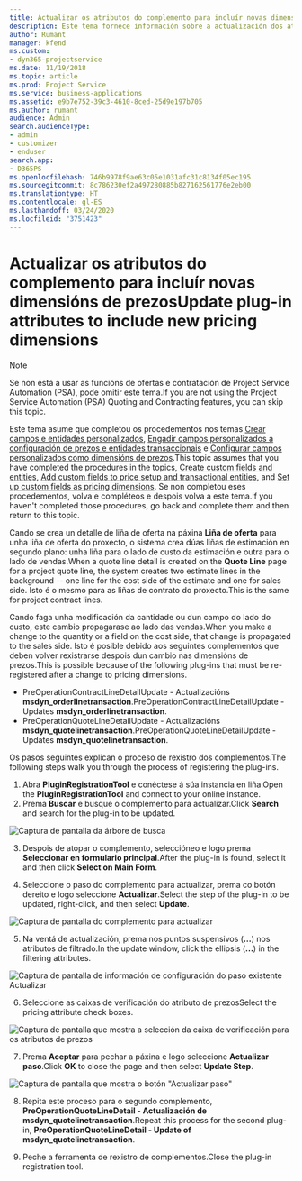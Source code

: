 ```yaml
---
title: Actualizar os atributos do complemento para incluír novas dimensións de prezos
description: Este tema fornece información sobre a actualización dos atributos do complemento para as dimensións de prezos.
author: Rumant
manager: kfend
ms.custom:
- dyn365-projectservice
ms.date: 11/19/2018
ms.topic: article
ms.prod: Project Service
ms.service: business-applications
ms.assetid: e9b7e752-39c3-4610-8ced-25d9e197b705
ms.author: rumant
audience: Admin
search.audienceType:
- admin
- customizer
- enduser
search.app:
- D365PS
ms.openlocfilehash: 746b9978f9ae63c05e1031afc31c8134f05ec195
ms.sourcegitcommit: 8c786230ef2a497280885b827162561776e2eb00
ms.translationtype: HT
ms.contentlocale: gl-ES
ms.lasthandoff: 03/24/2020
ms.locfileid: "3751423"
---
```

# <a name="update-plug-in-attributes-to-include-new-pricing-dimensions"></a><span data-ttu-id="3966b-103">Actualizar os atributos do complemento para incluír novas dimensións de prezos</span><span class="sxs-lookup"><span data-stu-id="3966b-103">Update plug-in attributes to include new pricing dimensions</span></span>

> [!NOTE]
> <span data-ttu-id="3966b-104">Se non está a usar as funcións de ofertas e contratación de Project Service Automation (PSA), pode omitir este tema.</span><span class="sxs-lookup"><span data-stu-id="3966b-104">If you are not using the Project Service Automation (PSA) Quoting and Contracting features, you can skip this topic.</span></span>

<span data-ttu-id="3966b-105">Este tema asume que completou os procedementos nos temas [Crear campos e entidades personalizados](create-custom-fields-entities.md), [Engadir campos personalizados a configuración de prezos e entidades transaccionais](field-references.md) e [Configurar campos personalizados como dimensións de prezos](set-up-pricing-dimensions.md).</span><span class="sxs-lookup"><span data-stu-id="3966b-105">This topic assumes that you have completed the procedures in the topics, [Create custom fields and entities](create-custom-fields-entities.md), [Add custom fields to price setup and transactional entities](field-references.md), and [Set up custom fields as pricing dimensions](set-up-pricing-dimensions.md).</span></span> <span data-ttu-id="3966b-106">Se non completou eses procedementos, volva e compléteos e despois volva a este tema.</span><span class="sxs-lookup"><span data-stu-id="3966b-106">If you haven't completed those procedures, go back and complete them and then return to this topic.</span></span>

<span data-ttu-id="3966b-107">Cando se crea un detalle de liña de oferta na páxina **Liña de oferta** para unha liña de oferta do proxecto, o sistema crea dúas liñas de estimación en segundo plano: unha liña para o lado de custo da estimación e outra para o lado de vendas.</span><span class="sxs-lookup"><span data-stu-id="3966b-107">When a quote line detail is created on the **Quote Line** page for a project quote line, the system creates two estimate lines in the background -- one line for the cost side of the estimate and one for sales side.</span></span> <span data-ttu-id="3966b-108">Isto é o mesmo para as liñas de contrato do proxecto.</span><span class="sxs-lookup"><span data-stu-id="3966b-108">This is the same  for project contract lines.</span></span>

<span data-ttu-id="3966b-109">Cando faga unha modificación da cantidade ou dun campo do lado do custo, este cambio propagarase ao lado das vendas.</span><span class="sxs-lookup"><span data-stu-id="3966b-109">When you make a change to the quantity or a field on the cost side, that change is propagated to the sales side.</span></span> <span data-ttu-id="3966b-110">Isto é posible debido aos seguintes complementos que deben volver rexistrarse despois dun cambio nas dimensións de prezos.</span><span class="sxs-lookup"><span data-stu-id="3966b-110">This is possible because of the following plug-ins that must be re-registered after a change to pricing dimensions.</span></span>

- <span data-ttu-id="3966b-111">PreOperationContractLineDetailUpdate - Actualizacións **msdyn_orderlinetransaction**.</span><span class="sxs-lookup"><span data-stu-id="3966b-111">PreOperationContractLineDetailUpdate - Updates **msdyn_orderlinetransaction**.</span></span>
- <span data-ttu-id="3966b-112">PreOperationQuoteLineDetailUpdate - Actualizacións **msdyn_quotelinetransaction**.</span><span class="sxs-lookup"><span data-stu-id="3966b-112">PreOperationQuoteLineDetailUpdate - Updates **msdyn_quotelinetransaction**.</span></span>

<span data-ttu-id="3966b-113">Os pasos seguintes explican o proceso de rexistro dos complementos.</span><span class="sxs-lookup"><span data-stu-id="3966b-113">The following steps walk you through the process of registering the plug-ins.</span></span>

1. <span data-ttu-id="3966b-114">Abra **PluginRegistrationTool** e conéctese á súa instancia en liña.</span><span class="sxs-lookup"><span data-stu-id="3966b-114">Open the **PluginRegistrationTool** and connect to your online instance.</span></span>
2. <span data-ttu-id="3966b-115">Prema **Buscar** e busque o complemento para actualizar.</span><span class="sxs-lookup"><span data-stu-id="3966b-115">Click **Search** and search for the plug-in to be updated.</span></span>

 ![Captura de pantalla da árbore de busca](media/PRT-1.png)

3. <span data-ttu-id="3966b-117">Despois de atopar o complemento, seleccióneo e logo prema **Seleccionar en formulario principal**.</span><span class="sxs-lookup"><span data-stu-id="3966b-117">After the plug-in is found, select it and then click **Select on Main Form**.</span></span>

4. <span data-ttu-id="3966b-118">Seleccione o paso do complemento para actualizar, prema co botón dereito e logo seleccione **Actualizar**.</span><span class="sxs-lookup"><span data-stu-id="3966b-118">Select the step of the plug-in to be updated, right-click, and then select **Update**.</span></span>

 ![Captura de pantalla do complemento para actualizar](media/PRT-2.png)
 
5. <span data-ttu-id="3966b-120">Na ventá de actualización, prema nos puntos suspensivos (**...**) nos atributos de filtrado.</span><span class="sxs-lookup"><span data-stu-id="3966b-120">In the update window, click the ellipsis (**...**) in the filtering attributes.</span></span>

 ![Captura de pantalla de información de configuración do paso existente Actualizar](media/PRT-3.png)
 
6. <span data-ttu-id="3966b-122">Seleccione as caixas de verificación do atributo de prezos</span><span class="sxs-lookup"><span data-stu-id="3966b-122">Select the pricing attribute check boxes.</span></span>

 ![Captura de pantalla que mostra a selección da caixa de verificación para os atributos de prezos](media/PRT-4.png)

7. <span data-ttu-id="3966b-124">Prema **Aceptar** para pechar a páxina e logo seleccione **Actualizar paso**.</span><span class="sxs-lookup"><span data-stu-id="3966b-124">Click **OK** to close the page and then select **Update Step**.</span></span>

 ![Captura de pantalla que mostra o botón "Actualizar paso"](media/PRT-5.png)
 
8. <span data-ttu-id="3966b-126">Repita este proceso para o segundo complemento, **PreOperationQuoteLineDetail - Actualización de msdyn_quotelinetransaction**.</span><span class="sxs-lookup"><span data-stu-id="3966b-126">Repeat this process for the second plug-in, **PreOperationQuoteLineDetail - Update of msdyn_quotelinetransaction**.</span></span>

9. <span data-ttu-id="3966b-127">Peche a ferramenta de rexistro de complementos.</span><span class="sxs-lookup"><span data-stu-id="3966b-127">Close the plug-in registration tool.</span></span>

